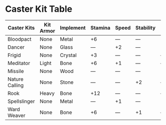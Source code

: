 # Caster Kit Table

| Caster Kits    | Kit Armor | Implement | Stamina | Speed | Stability | Magical Damage | Magic Distance | Area |
|-----------|--------|--------|------|-----|--------|-----------|-----------|----|
| Bloodpact      | None      | Metal     | +6      | —     | —         | +2/+2/+2       | +5             | —    |
| Dancer         | None      | Glass     | —       | +2    | —         | +0/+1/+2       | —              | —    |
| Frigid         | None      | Crystal   | +3      | —     | —         | —              | +7             | +1   |
| Meditator      | Light     | Bone      | +6      | +1    | —         | —              | —              | —    |
| Missile        | None      | Wood      | —       | —     | —         | +0/+1/+2       | +10            | —    |
| Nature Calling | None      | Stone     | —       | —     | +2        | —              | +7             | —    |
| Rook           | Heavy     | Bone      | +12     | —     | —         | —              | —              | —    |
| Spellslinger   | None      | Metal     | —       | +1    | —         | +1/+1/+1       | +5             | —    |
| Ward Weaver    | None      | Bone      | +6      | —     | +1        | —              | +5             | —    |
